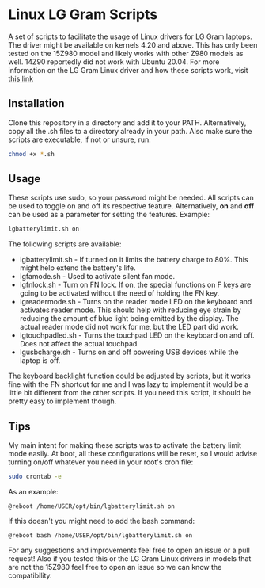 # Linux LG Gram Scripts
A set of scripts to facilitate the usage of Linux drivers for LG Gram laptops. The driver might be available on kernels 4.20 and above.
This has only been tested on the 15Z980 model and likely works with other Z980 models as well. 14Z90 reportedly did not work with Ubuntu 20.04.
For more information on the LG Gram Linux driver and how these scripts work, visit [this link](https://www.kernel.org/doc/html/latest/admin-guide/laptops/lg-laptop.html)

## Installation
Clone this repository in a directory and add it to your PATH. Alternatively, copy all the .sh files to a directory already in your path. Also make sure the scripts are executable, if not or unsure, run:

```sh
chmod +x *.sh
```
## Usage
These scripts use sudo, so your password might be needed.
All scripts can be used to toggle on and off its respective feature. Alternatively, **on** and **off** can be used as a parameter for setting the features.
Example:

```sh
lgbatterylimit.sh on
```

The following scripts are available:
* lgbatterylimit.sh - If turned on it limits the battery charge to 80%. This might help extend the battery's life.
* lgfamode.sh - Used to activate silent fan mode.
* lgfnlock.sh - Turn on FN lock. If on, the special functions on F keys are going to be activated without the need of holding the FN key.
* lgreadermode.sh - Turns on the reader mode LED on the keyboard and activates reader mode. This should help with reducing eye strain by reducing the amount of blue light being emitted by the display. The actual reader mode did not work for me, but the LED part did work.
* lgtouchpadled.sh - Turns the touchpad LED on the keyboard on and off. Does not affect the actual touchpad.
* lgusbcharge.sh - Turns on and off powering USB devices while the laptop is off.

The keyboard backlight function could be adjusted by scripts, but it works fine with the FN shortcut for me and I was lazy to implement it would be a little bit different from the other scripts. If you need this script, it should be pretty easy to implement though.

## Tips
My main intent for making these scripts was to activate the battery limit mode easily. At boot, all these configurations will be reset, so I would advise turning on/off whatever you need in your root's cron file:

```sh
sudo crontab -e
```

As an example:

```
@reboot /home/USER/opt/bin/lgbatterylimit.sh on
```
If this doesn't you might need to add the bash command:
```
@reboot bash /home/USER/opt/bin/lgbatterylimit.sh on
```

For any suggestions and improvements feel free to open an issue or a pull request!
Also if you tested this or the LG Gram Linux drivers in models that are not the 15Z980 feel free to open an issue so we can know the compatibility.
